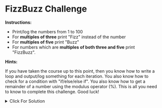 # FizzBuzz Challenge

**Instructions:**

- Print/log the numbers from 1 to 100
- For **multiples of three** print "Fizz" instead of the number
- For **multiples of five** print "Buzz"
- For numbers which are **multiples of both three and five** print "FizzBuzz".

**Hints:**

If you have taken the course up to this point, then you know how to write a loop and output/log something for each iteration. You also know how to check for a condition with "if/else/else if". You also know how to get a remainder of a number using the modulus operator (%). This is all you need to know to complete this challenge. Good luck!

<details>
  <summary>Click For Solution</summary>

### Solution 1: `For` Loop

```JavaScript
  for (let i = 1; i <= 100; i++) {
    if (i % 15 == 0) {
    	console.log("FizzBuzz");
    } else if (i % 3 == 0) {
    	console.log("Fizz");
    } else if (i % 5 == 0) {
    	console.log("Buzz");
    } else {
    	console.log(i);
    }
}
```

In the above code, we set out initialize expression to `1`. We set the condition to `i <= 100`. We set out increment expression to `i++`.

We first checked if `i` was divisible by **15**. Because this means `i` is divisible by both **3** and **5**. Since that is the case, we printed `"FizzBuzz"`. Then we checked to see if `i` was divisible by **3**. If so, we printed `"Fizz"`. Then we checked to see if `i` was divisible by **5**. If so, we printed `"Buzz"`. If `i` was not divisible by either **3** or **5**, we printed `i` (The current number).

### Solution 2: `While` Loop

```JavaScript
  let i = 1;

  while(i <= 100) {
    if (i % 15 == 0) {
    	console.log("FizzBuzz");
    } else if (i % 3 == 0) {
    	console.log("Fizz");
    } else if (i % 5 == 0) {
    	console.log("Buzz");
    } else {
    	console.log(i);
    }

    i++;
  }
```

We did the same thing here, just with a `while` loop

